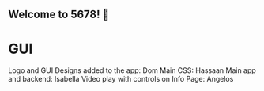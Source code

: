 ## Welcome to 5678! 👋

# GUI
Logo and GUI Designs added to the app: Dom
Main CSS: Hassaan
Main app and backend: Isabella
Video play with controls on Info Page: Angelos
